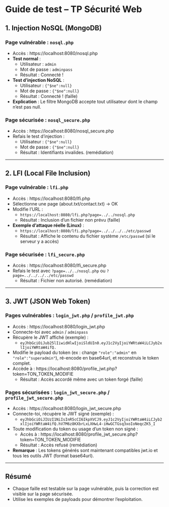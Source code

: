 # Guide de test – TP Sécurité Web

## 1. Injection NoSQL (MongoDB)

### Page vulnérable : `nosql.php`
- Accès : https://localhost:8080/nosql.php
- **Test normal** :
  - Utilisateur : `admin`
  - Mot de passe : `adminpass`
  - Résultat : Connecté !
- **Test d’injection NoSQL** :
  - Utilisateur : `{"$ne":null}`
  - Mot de passe : `{"$ne":null}`
  - Résultat : Connecté ! (faille)
- **Explication** : Le filtre MongoDB accepte tout utilisateur dont le champ n’est pas null.

### Page sécurisée : `nosql_secure.php`
- Accès : https://localhost:8080/nosql_secure.php
- Refais le test d’injection :
  - Utilisateur : `{"$ne":null}`
  - Mot de passe : `{"$ne":null}`
  - Résultat : Identifiants invalides. (remédiation)

---

## 2. LFI (Local File Inclusion)

### Page vulnérable : `lfi.php`
- Accès : https://localhost:8080/lfi.php
- Sélectionne une page (about.txt/contact.txt) → OK
- Modifie l’URL :
  - `https://localhost:8080/lfi.php?page=../../nosql.php`
  - Résultat : Inclusion d’un fichier non prévu (faille)
- **Exemple d’attaque réelle (Linux)** :
  - `https://localhost:8080/lfi.php?page=../../../../etc/passwd`
  - Résultat : Affiche le contenu du fichier système `/etc/passwd` (si le serveur y a accès)

### Page sécurisée : `lfi_secure.php`
- Accès : https://localhost:8080/lfi_secure.php
- Refais le test avec `?page=../../nosql.php` ou `?page=../../../../etc/passwd`
  - Résultat : Fichier non autorisé. (remédiation)

---

## 3. JWT (JSON Web Token)

### Pages vulnérables : `login_jwt.php` / `profile_jwt.php`
- Accès : https://localhost:8080/login_jwt.php
- Connecte-toi avec `admin` / `adminpass`
- Récupère le JWT affiché (exemple) :
  - `eyJhbGciOiJub25lIiwidHlwIjoiSldUIn0.eyJ1c2VyIjoiYWRtaW4iLCJyb2xlIjoiYWRtaW4ifQ.`
- Modifie le payload du token (ex : change `"role":"admin"` en `"role":"superadmin"`), ré-encode en base64url, et reconstruis le token complet.
- Accède à : https://localhost:8080/profile_jwt.php?token=TON_TOKEN_MODIFIE
  - Résultat : Accès accordé même avec un token forgé (faille)

### Pages sécurisées : `login_jwt_secure.php` / `profile_jwt_secure.php`
- Accès : https://localhost:8080/login_jwt_secure.php
- Connecte-toi, récupère le JWT signé (exemple) :
  - `eyJhbGciOiJIUzI1NiIsInR5cCI6IkpXVCJ9.eyJ1c2VyIjoiYWRtaW4iLCJyb2xlIjoiYWRtaW4ifQ.hV7M6z8KXbrLxLXHwL4-iHwGCTGsq3xoIoNeqcZK5_I`
- Toute modification du token ou usage d’un token non signé :
  - Accès à : https://localhost:8080/profile_jwt_secure.php?token=TON_TOKEN_MODIFIE
  - Résultat : Accès refusé (remédiation)
- **Remarque** : Les tokens générés sont maintenant compatibles jwt.io et tous les outils JWT (format base64url).

---

## Résumé
- Chaque faille est testable sur la page vulnérable, puis la correction est visible sur la page sécurisée.
- Utilise les exemples de payloads pour démontrer l’exploitation. 